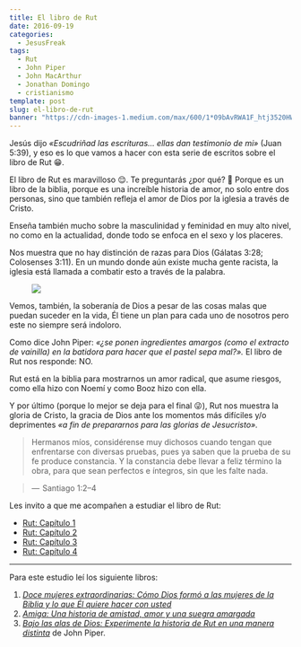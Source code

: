 ```yaml
---
title: El libro de Rut
date: 2016-09-19
categories:
  - JesusFreak
tags:
  - Rut
  - John Piper
  - John MacArthur
  - Jonathan Domingo
  - cristianismo
template: post
slug: el-libro-de-rut
banner: "https://cdn-images-1.medium.com/max/600/1*09bAvRWA1F_htj3520HWzw.png"
---
```


Jesús dijo _«Escudriñad las escrituras… ellas dan testimonio de mi»_ (Juan 5:39), y eso es lo que vamos a hacer con esta serie de escritos sobre el libro de Rut 😁.

El libro de Rut es maravilloso 😌. Te preguntarás ¿por qué? 🤔 Porque es un libro de la biblia, porque es una increíble historia de amor, no solo entre dos personas, sino que también refleja el amor de Dios por la iglesia a través de Cristo.

Enseña también mucho sobre la masculinidad y feminidad en muy alto nivel, no como en la actualidad, donde todo se enfoca en el sexo y los placeres.

Nos muestra que no hay distinción de razas para Dios (Gálatas 3:28; Colosenses 3:11). En un mundo donde aún existe mucha gente racista, la iglesia está llamada a combatir esto a través de la palabra.

<figure>

![](https://cdn-images-1.medium.com/max/600/1*09bAvRWA1F_htj3520HWzw.png)

</figure>

Vemos, también, la soberanía de Dios a pesar de las cosas malas que puedan suceder en la vida, Él tiene un plan para cada uno de nosotros pero este no siempre será indoloro.

Como dice John Piper: _«¿se ponen ingredientes amargos (como el extracto de vainilla) en la batidora para hacer que el pastel sepa mal?»._ El libro de Rut nos responde: NO.

Rut está en la biblia para mostrarnos un amor radical, que asume riesgos, como ella hizo con Noemí y como Booz hizo con ella.

Y por último (porque lo mejor se deja para el final 😜), Rut nos muestra la gloria de Cristo, la gracia de Dios ante los momentos más difíciles y/o deprimentes _«a fin de prepararnos para las glorias de Jesucristo»._

> Hermanos míos, considérense muy dichosos cuando tengan que enfrentarse con diversas pruebas, pues ya saben que la prueba de su fe produce constancia. Y la constancia debe llevar a feliz término la obra, para que sean perfectos e íntegros, sin que les falte nada.

> —  Santiago 1:2–4

Les invito a que me acompañen a estudiar el libro de Rut:

- [Rut: Capítulo 1](https://lavaldi.com/rut-1)
- [Rut: Capítulo 2](https://lavaldi.com/rut-2)
- [Rut: Capítulo 3](https://lavaldi.com/rut-3)
- [Rut: Capítulo 4](https://lavaldi.com/rut-4)

---

Para este estudio leí los siguiente libros:

1. [_Doce mujeres extraordinarias: Cómo Dios formó a las mujeres de la Biblia y lo que Él quiere hacer con usted_](https://amzn.com/0881139629)
2. [_Amiga: Una historia de amistad, amor y una suegra amargada_](https://amzn.com/B016VD3HJ0)
3. [_Bajo las alas de Dios: Experimente la historia de Rut en una manera distinta_](https://amzn.com/B01K3L8KHU) de John Piper.
